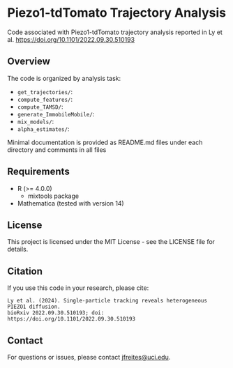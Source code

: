 # Piezo1-tdTomato Trajectory Analysis
Code associated with  Piezo1-tdTomato trajectory analysis reported in Ly et al. https://doi.org/10.1101/2022.09.30.510193

## Overview
The code is organized by analysis task:

- `get_trajectories/`:
- `compute_features/`:
- `compute_TAMSD/`:
- `generate_ImmobileMobile/`:
- `mix_models/`:
- `alpha_estimates/`:

Minimal documentation is provided as README.md files under each directory and comments in all files

## Requirements

- R (>= 4.0.0)
  - mixtools package
- Mathematica (tested with version 14)

## License

This project is licensed under the MIT License - see the LICENSE file for details.

## Citation

If you use this code in your research, please cite:
```
Ly et al. (2024). Single-particle tracking reveals heterogeneous PIEZO1 diffusion.
bioRxiv 2022.09.30.510193; doi: https://doi.org/10.1101/2022.09.30.510193
```

## Contact

For questions or issues, please contact [jfreites@uci.edu](mailto:jfreites@uci.edu).
